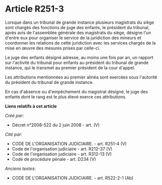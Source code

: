 # Article R251-3

Lorsque dans un tribunal de grande instance plusieurs magistrats du siège sont chargés des fonctions de juge des enfants, le
président du tribunal, après avis de l'assemblée générale des magistrats du siège, désigne l'un d'entre eux pour organiser le
service de la juridiction des mineurs et coordonner les relations de cette juridiction avec les services chargés de la mise
en œuvre des mesures prises par celle-ci.

Le juge des enfants désigné adresse, au moins une fois par an, un rapport sur l'activité du tribunal pour enfants au
président du tribunal de grande instance, qui le transmet au premier président de la cour d'appel.

Les attributions mentionnées au premier alinéa sont exercées sous l'autorité du président du tribunal de grande instance.

En cas d'absence ou d'empêchement du magistrat désigné, le juge des enfants dont le rang est le plus élevé exerce ces
attributions.

**Liens relatifs à cet article**

_Créé par_:

  - Décret n°2008-522 du 2 juin 2008 - art. (V)

_Cité par_:

  - CODE DE L'ORGANISATION JUDICIAIRE. - art. R251-4 (V)
  - Code de l'organisation judiciaire - art. R212-37 (V)
  - Code de l'organisation judiciaire - art. R312-13 (V)
  - Code de procédure pénale - art. D234 (V)

_Anciens textes_:

  - CODE DE L'ORGANISATION JUDICIAIRE. - art. R522-2-1 (Ab)
